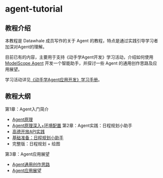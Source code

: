 # agent-tutorial

## 教程介绍
本教程是 Datawhale 成员写作的关于 Agent 的教程，特点是通过实践引导学习者加深对Agent的理解。

目前已有的内容，主要用于支持《动手学Agent开发》学习活动，介绍如何使用 [ModelScope Agent](https://github.com/modelscope/modelscope-agent/tree/master) 开发一个智能助手，并探讨一些 Agent 的通用创作思路及应用展望。

学习活动详见[《动手学Agent应用开发》学习手册](https://datawhaler.feishu.cn/docx/DqaydpsFdovWonxDrYxcrBYxnkf)。

## 教程大纲
第1章：Agent入门简介
- [Agent原理](./notebook/第一章：Agent简介/Agent原理.md)
- [Agent原理深入+环境配置](./notebook/第一章：Agent简介/1.2%20Agent原理深入+环境配置.md)
第2章：Agent实践：日程规划小助手
- [高德开放API实践](./notebook/第二章：Agent实践/2.1%20高德开放API实践.md)
- [基础准备：日程规划小助手](./notebook/第二章：Agent实践/2.2%20日程规划小助手.md)
- 完整版：日程规划 + 绘图

第3章：Agent应用展望
- [Agent通用创作思路](./notebook/第三章：Agent应用展望/3.1%20Agent通用创作思路.md)
- [Agent应用展望](./notebook/第三章：Agent应用展望/3.2%20Agent应用展望.md)
